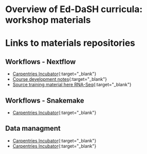 # Overview of Ed-DaSH curricula: workshop materials

# Links to materials repositories

## Workflows - Nextflow

* [Carpentries Incubator](https://carpentries-incubator.github.io/workflows-nextflow/){:target="_blank"} 
* [Course development notes](https://codimd.carpentries.org/ekmGULvlTb62qUfKdDB90A?view){:target="_blank"} 
* [Source training material here RNA-Seq](https://seqera.io/training/#training_material){:target="_blank"} 

## Workflows - Snakemake

* [Carpentries Incubator](https://github.com/carpentries-incubator/snakemake-novice-bioinformatics){:target="_blank"} 

## Data managment

* [Carpentries Incubator](https://github.com/carpentries-incubator/good-enough-practices){:target="_blank"} 
* [Carpentries Incubator](https://github.com/carpentries-incubator/fair-bio-practice){:target="_blank"} 


